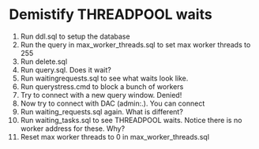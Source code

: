 # Demistify THREADPOOL waits

1. Run ddl.sql to setup the database
2. Run the query in max_worker_threads.sql to set max worker threads to 255
3. Run delete.sql
4. Run query.sql. Does it wait?
5. Run waitingrequests.sql to see what waits look like.
6. Run querystress.cmd to block a bunch of workers
7. Try to connect with a new query window. Denied!
8. Now try to connect with DAC (admin:.). You can connect
9. Run waiting_requests.sql again. What is different?
10. Run waiting_tasks.sql to see THREADPOOL waits. Notice there is no worker address for these. Why?
11. Reset max worker threads to 0 in max_worker_threads.sql